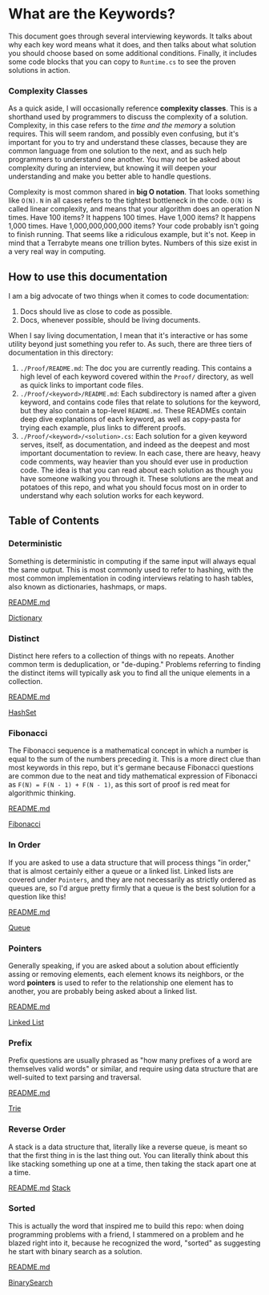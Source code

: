 # What are the Keywords?

This document goes through several interviewing keywords. It talks about why each key word means what it does, and then talks about what solution you should choose based on some additional conditions. Finally, it includes some code blocks that you can copy to `Runtime.cs` to see the proven solutions in action.

### Complexity Classes

As a quick aside, I will occasionally reference **complexity classes**. This is a shorthand used by programmers to discuss the complexity of a solution. Complexity, in this case refers to the _time and the memory_ a solution requires. This will seem random, and possibly even confusing, but it's important for you to try and understand these classes, because they are common language from one solution to the next, and as such help programmers to understand one another. You may not be asked about complexity during an interview, but knowing it will deepen your understanding and make you better able to handle questions.

Complexity is most common shared in **big O notation**. That looks something like `O(N)`. `N` in all cases refers to the tightest bottleneck in the code. `O(N)` is called linear complexity, and means that your algorithm does an operation N times. Have 100 items? It happens 100 times. Have 1,000 items? It happens 1,000 times. Have 1,000,000,000,000 items? Your code probably isn't going to finish running. That seems like a ridiculous example, but it's not. Keep in mind that a Terrabyte means one trillion bytes. Numbers of this size exist in a very real way in computing.

## How to use this documentation

I am a big advocate of two things when it comes to code documentation:

1. Docs should live as close to code as possible.
2. Docs, whenever possible, should be living documents.

When I say living documentation, I mean that it's interactive or has some utility beyond just something you refer to. As such, there are three tiers of documentation in this directory:

1. `./Proof/README.md`: The doc you are currently reading. This contains a high level of each keyword covered within the `Proof/` directory, as well as quick links to important code files.
2. `./Proof/<keyword>/README.md`: Each subdirectory is named after a given keyword, and contains code files that relate to solutions for the keyword, but they also contain a top-level `README.md`. These READMEs contain deep dive explanations of each keyword, as well as copy-pasta for trying each example, plus links to different proofs.
2. `./Proof/<keyword>/<solution>.cs`: Each solution for a given keyword serves, itself, as documentation, and indeed as the deepest and most important documentation to review. In each case, there are heavy, heavy code comments, way heavier than you should ever use in production code. The idea is that you can read about each solution as though you have someone walking you through it. These solutions are the meat and potatoes of this repo, and what you should focus most on in order to understand why each solution works for each keyword.

## Table of Contents

### Deterministic

Something is deterministic in computing if the same input will always equal the same output. This is most commonly used to refer to hashing, with the most common implementation in coding interviews relating to hash tables, also known as dictionaries, hashmaps, or maps.

[README.md](/src/Proof/Deterministic/README.md)

[Dictionary](/src/Proof/Deterministic/Dictionary.cs)

### Distinct

Distinct here refers to a collection of things with no repeats. Another common term is deduplication, or "de-duping." Problems referring to finding the distinct items will typically ask you to find all the unique elements in a collection.

[README.md](/src/Proof/Distinct/README.md)

[HashSet](/src/Proof/Distinct/HashSet.cs)

### Fibonacci

The Fibonacci sequence is a mathematical concept in which a number is equal to the sum of the numbers preceding it. This is a more direct clue than most keywords in this repo, but it's germane because Fibonacci questions are common due to the neat and tidy mathematical expression of Fibonacci as `F(N) = F(N - 1) + F(N - 1)`, as this sort of proof is red meat for algorithmic thinking.

[README.md](/src/Proof/Fibonacci/README.md)

[Fibonacci](/src/Proof/Fibonacci/Fibonacci.cs)

### In Order

If you are asked to use a data structure that will process things "in order," that is almost certainly either a queue or a linked list. Linked lists are covered under `Pointers`, and they are not necessarily as strictly ordered as queues are, so I'd argue pretty firmly that a queue is the best solution for a question like this!

[README.md](/src/Proof/InOrder/README.md)

[Queue](/src/Proof/InOrder/Queue.cs)

### Pointers

Generally speaking, if you are asked about a solution about efficiently assing or removing elements, each element knows its neighbors, or the word **pointers** is used to refer to the relationship one element has to another, you are probably being asked about a linked list.

[README.md](/src/Proof/Pointers/README.md)

[Linked List](/src/Proof/Pointers/LinkedList.cs)


### Prefix

Prefix questions are usually phrased as "how many prefixes of a word are themselves valid words" or similar, and require using data structure that are well-suited to text parsing and traversal.

[README.md](/src/Proof/Prefix/README.md)

[Trie](/src/Proof/Prefix/Trie.cs)

### Reverse Order

A stack is a data structure that, literally like a reverse queue, is meant so that the first thing in is the last thing out. You can literally think about this like stacking something up one at a time, then taking the stack apart one at a time.

[README.md](/src/Proof/ReverseOrder/README.md)
[Stack](/src/Proof/ReverseOrder/Stack.cs)

### Sorted

This is actually the word that inspired me to build this repo: when doing programming problems with a friend, I stammered on a problem and he blazed right into it, because he recognized the word, "sorted" as suggesting he start with binary search as a solution.

[README.md](/src/Proof/Sorted/README.md)

[BinarySearch](/src/Proof/Sorted/BinarySearch.cs)